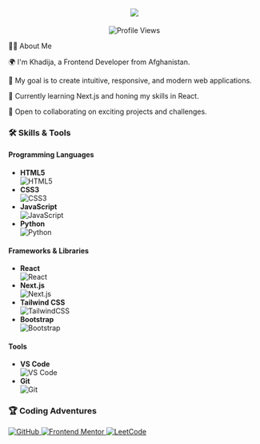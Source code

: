 <!---
khaduj03/khaduj03 is a ✨ special ✨ repository because its `README.md` (this file) appears on your GitHub profile.
You can click the Preview link to take a look at your changes.
--->

<h1 align="center"> <a href="https://git.io/typing-svg"> <img src="https://readme-typing-svg.herokuapp.com?lines=Hi+there!+👋;I'm+Khadija!;Welcome+to+my+GitHub+profile!&center=true&size=30"> </a> </h1> <p align="center"> <img src="https://komarev.com/ghpvc/?username=khaduj03&color=brightgreen" alt="Profile Views" /> </p>
👩‍💻 About Me

🌍 I'm Khadija, a Frontend Developer from Afghanistan.

🎯 My goal is to create intuitive, responsive, and modern web applications.

🌱 Currently learning Next.js and honing my skills in React.

🤝 Open to collaborating on exciting projects and challenges.

### 🛠️ Skills & Tools

#### Programming Languages
- **HTML5**  
  ![HTML5](https://img.shields.io/badge/HTML-E34F26?style=for-the-badge&logo=html5&logoColor=white)
- **CSS3**  
  ![CSS3](https://img.shields.io/badge/CSS-1572B6?style=for-the-badge&logo=css3&logoColor=white)
- **JavaScript**  
  ![JavaScript](https://img.shields.io/badge/JavaScript-F7DF1E?style=for-the-badge&logo=javascript&logoColor=black)
- **Python**  
  ![Python](https://img.shields.io/badge/Python-3776AB?style=for-the-badge&logo=python&logoColor=white)

#### Frameworks & Libraries
- **React**  
  ![React](https://img.shields.io/badge/React-20232A?style=for-the-badge&logo=react&logoColor=61DAFB)
- **Next.js**  
  ![Next.js](https://img.shields.io/badge/Next.js-000000?style=for-the-badge&logo=nextdotjs&logoColor=white)
- **Tailwind CSS**  
  ![TailwindCSS](https://img.shields.io/badge/TailwindCSS-06B6D4?style=for-the-badge&logo=tailwindcss&logoColor=white)
- **Bootstrap**  
  ![Bootstrap](https://img.shields.io/badge/Bootstrap-563D7C?style=for-the-badge&logo=bootstrap&logoColor=white)

#### Tools
- **VS Code**  
  ![VS Code](https://img.shields.io/badge/VS%20Code-007ACC?style=for-the-badge&logo=visualstudiocode&logoColor=white)
- **Git**  
  ![Git](https://img.shields.io/badge/Git-F05032?style=for-the-badge&logo=git&logoColor=white)

### 🏆 Coding Adventures
<p> 
  <a href="https://github.com/khaduj03" target="_blank"> 
    <img src="https://img.shields.io/badge/GitHub-khaduj03-181717?style=for-the-badge&logo=github&logoColor=white" alt="GitHub"> 
  </a> 
  <a href="https://www.frontendmentor.io/profile/khaduj03" target="_blank"> 
    <img src="https://img.shields.io/badge/Frontend_Mentor-141620?style=for-the-badge&logo=frontendmentor&logoColor=white" alt="Frontend Mentor"> 
  </a> 
  <a href="https://leetcode.com/u/khadija1403/" target="_blank"> 
    <img src="https://img.shields.io/badge/LeetCode-FFA116?style=for-the-badge&logo=leetcode&logoColor=black" alt="LeetCode">
  </a>
</p>
